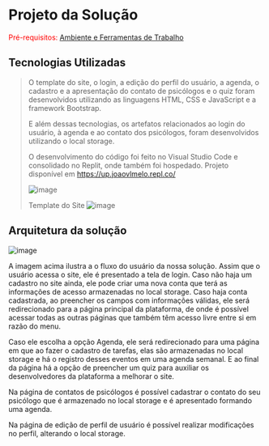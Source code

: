 # Projeto da Solução

<span style="color:red">Pré-requisitos: <a href="4-Gestão-Configuração.md"> Ambiente e Ferramentas de Trabalho</a></span>

## Tecnologias Utilizadas

> O template do site, o login, a edição do perfil do usuário, a agenda, o cadastro e a apresentação do contato de psicólogos e o quiz 
> foram desenvolvidos utilizando as linguagens HTML, CSS e JavaScript e a framework Bootstrap.
> 
>
> E além dessas tecnologias, os artefatos relacionados ao login do usuário, à agenda e ao contato dos psicólogos, foram desenvolvidos utilizando o local storage. 
> 
> 
> O desenvolvimento do código foi feito no Visual Studio Code e consolidado no Replit, onde também foi hospedado.
> Projeto disponível em https://up.joaovlmelo.repl.co/
> 
> ![image](https://user-images.githubusercontent.com/91549016/145920516-c17e55b1-e8fa-4516-bf1b-a5edd5872299.png)
>
>
> Template do Site
> ![image](https://user-images.githubusercontent.com/91549016/145921909-dd06060e-8a99-49a2-8a10-8b8db5f66c56.png)
>
> 
## Arquitetura da solução

![image](https://user-images.githubusercontent.com/91549016/145923414-fab0343f-c469-42f2-a403-b366812476d4.png)


A imagem acima ilustra a o fluxo do usuário da nossa solução. Assim
que o usuário acessa o site, ele é presentado a tela de login. Caso não haja um cadastro no site ainda, ele pode criar uma nova conta que terá as informações de acesso
armazenadas no local storage. Caso haja conta cadastrada, ao preencher os campos com informações válidas, ele será redirecionado para a página principal da plataforma, 
de onde é possível acessar todas as outras páginas que também têm acesso livre entre si em razão do menu.


Caso ele escolha a opção Agenda, ele será redirecionado para uma página em que ao fazer o cadastro de tarefas, elas são armazenadas no local storage e há o registro desses 
eventos em uma agenda semanal. E ao final da página há a opção de preencher um quiz para auxiliar os desenvolvedores da plataforma a melhorar o site.


Na página de contatos de psicólogos é possível cadastrar o contato do seu psicólogo que é armazenado no local storage e é apresentado formando uma agenda.


Na página de edição de perfil de usuário é possível realizar modificações no perfil, alterando o local storage.



